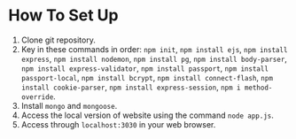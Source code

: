 # How To Set Up

1. Clone git repository.
2. Key in these commands in order:
`npm init`, `npm install ejs`, `npm install express`, `npm install nodemon`, `npm install pg`, `npm install body-parser`,
 `npm install express-validator`, `npm install passport`, `npm install passport-local`, `npm install bcrypt`, `npm install connect-flash`, `npm install cookie-parser`, `npm install express-session`, `npm i method-override`.
3. Install `mongo` and `mongoose`.
4. Access the local version of website using the command `node app.js`.
5. Access through `localhost:3030` in your web browser.
